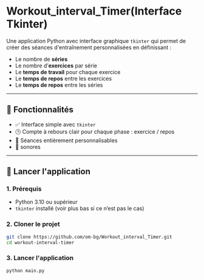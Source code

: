 # Workout_interval_Timer(Interface Tkinter)

Une application Python avec interface graphique `tkinter` qui permet de créer des séances d'entraînement personnalisées en définissant :

- Le nombre de **séries**
- Le nombre d’**exercices** par série
- Le **temps de travail** pour chaque exercice
- Le **temps de repos** entre les exercices
- Le **temps de repos** entre les séries

---

## 🎯 Fonctionnalités

- ✅ Interface simple avec `tkinter`
- 🕒 Compte à rebours clair pour chaque phase : exercice / repos
- 🔁 Séances entièrement personnalisables
- 🔔 sonores 

---


## 🚀 Lancer l'application

### 1. Prérequis

- Python 3.10 ou supérieur
- `tkinter` installé (voir plus bas si ce n’est pas le cas)

### 2. Cloner le projet

```bash
git clone https://github.com/om-bg/Workout_interval_Timer.git
cd workout-interval-timer 
```

### 3. Lancer l'application
```bash
python main.py
```

